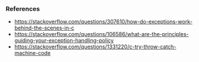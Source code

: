 ###
###
### References
- https://stackoverflow.com/questions/307610/how-do-exceptions-work-behind-the-scenes-in-c
- https://stackoverflow.com/questions/106586/what-are-the-principles-guiding-your-exception-handling-policy
- https://stackoverflow.com/questions/1331220/c-try-throw-catch-machine-code
